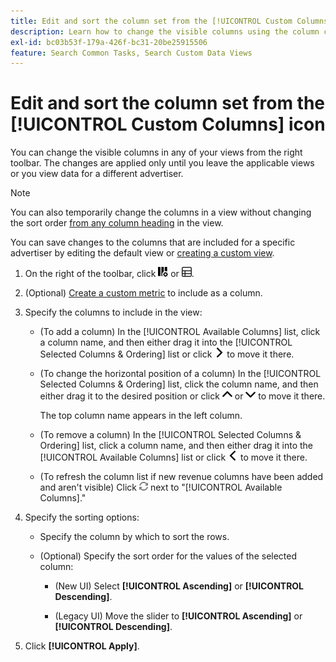 ```yaml
---
title: Edit and sort the column set from the [!UICONTROL Custom Columns] icon
description: Learn how to change the visible columns using the column customizer.
exl-id: bc03b53f-179a-426f-bc31-20be25915506
feature: Search Common Tasks, Search Custom Data Views
---
```

# Edit and sort the column set from the [!UICONTROL Custom Columns] icon

<!-- The same in new UI and legacy CM views except for icon -->

<!-- Doesn't include instructions for legacy Portfolios views; not available for Reports -->

You can change the visible columns in any of your views from the right toolbar. The changes are applied only until you leave the applicable views or you view data for a different advertiser.

>[!NOTE]
>
>You can also temporarily change the columns in a view without changing the sort order [from any column heading](/help/search-social-commerce/common-tasks/data-views/ad-hoc-settings/column-set-edit-column-heading.md) in the view.
>
>You can save changes to the columns that are included for a specific advertiser by editing the default view or [creating a custom view](/help/search-social-commerce/common-tasks/data-views/custom-default-views-manage.md#create-custom-view).

1. On the right of the toolbar, click ![Custom Columns](/help/search-social-commerce/assets/custom-columns.png "Custom Columns") or ![Custom Columns](/help/search-social-commerce/assets/custom-columns-new.png "Custom Columns").

1. (Optional) [Create a custom metric](/help/search-social-commerce/common-tasks/custom-metrics/custom-metric-create.md) to include as a column.

1. Specify the columns to include in the view:

   * (To add a column) In the [!UICONTROL Available Columns] list, click a column name, and then either drag it into the [!UICONTROL Selected Columns & Ordering] list or click ![Add Column](/help/search-social-commerce/assets/chevron-right.png "Add Column") to move it there.

   * (To change the horizontal position of a column) In the [!UICONTROL Selected Columns & Ordering] list, click the column name, and then either drag it to the desired position or click ![Move Column Up](/help/search-social-commerce/assets/chevron-up.png "Move Column Up") or ![Move Column Down](/help/search-social-commerce/assets/chevron-down.png "Move Column Down") to move it there.

     The top column name appears in the left column.

   * (To remove a column) In the [!UICONTROL Selected Columns & Ordering] list, click a column name, and then either drag it into the [!UICONTROL Available Columns] list or click ![Remove](/help/search-social-commerce/assets/chevron-left.png "Remove") to move it there.

   * (To refresh the column list if new revenue columns have been added and aren't visible) Click ![Refresh](/help/search-social-commerce/assets/refresh.png "Refresh") next to "[!UICONTROL Available Columns]."

1. Specify the sorting options:

   * Specify the column by which to sort the rows.

   * (Optional) Specify the sort order for the values of the selected column:
   
     * (New UI) Select **[!UICONTROL Ascending]** or **[!UICONTROL Descending]**.
     
     * (Legacy UI) Move the slider to **[!UICONTROL Ascending]** or **[!UICONTROL Descending]**.

1. Click **[!UICONTROL Apply]**.
